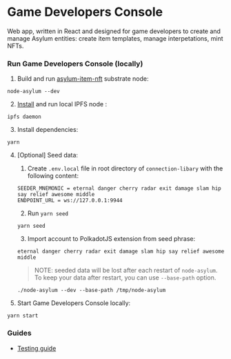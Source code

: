 # Game Developers Console

Web app, written in React and designed for game developers to create and manage Asylum entities: create item templates, manage interpetations, mint NFTs.

### Run Game Developers Console (locally)

1. Build and run [asylum-item-nft](https://gitlab.com/asylum-space/asylum-item-nft) substrate node:
```
node-asylum --dev
```

2. [Install](https://docs.ipfs.io/install/command-line/#official-distributions) and run local IPFS node :
```
ipfs daemon
```

3. Install dependencies:
```
yarn
```

4. [Optional] Seed data:
    1. Create `.env.local` file in root directory of `connection-libary` with the following content:
    ```
    SEEDER_MNEMONIC = eternal danger cherry radar exit damage slam hip say relief awesome middle
    ENDPOINT_URL = ws://127.0.0.1:9944
    ```
   2. Run `yarn seed`
    ```
    yarn seed
    ```
   3. Import account to PolkadotJS extension from seed phrase:
    ``` 
    eternal danger cherry radar exit damage slam hip say relief awesome middle
    ```
   > NOTE: seeded data will be lost after each restart of `node-asylum`. To keep your data after restart, you can use `--base-path` option.
   ```
   ./node-asylum --dev --base-path /tmp/node-asylum
   ```
   
5. Start Game Developers Console locally:
``` 
yarn start
```

### Guides

- [Testing guide](docs/testing-guide.md)
